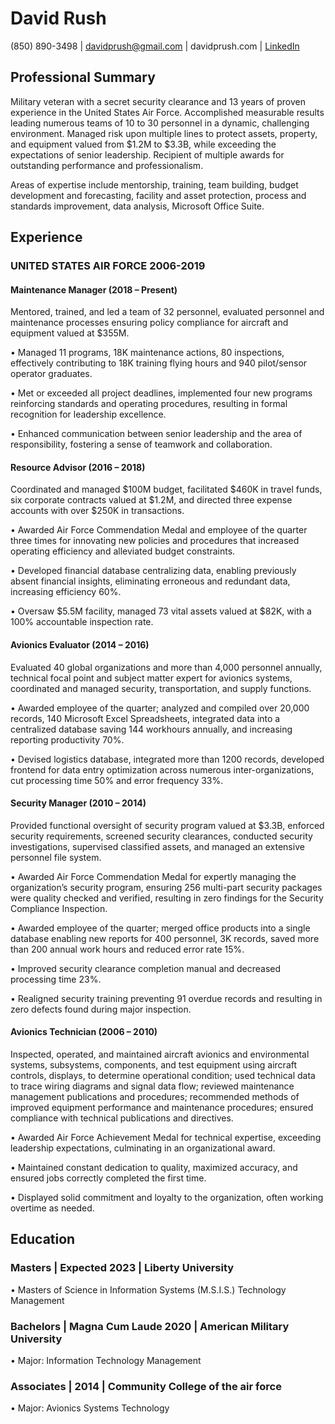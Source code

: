 # David Rush
(850) 890-3498 | davidprush@gmail.com | davidprush.com | [LinkedIn](https://www.linkedin.com/in/davidprush/)
## Professional Summary
Military veteran with a secret security clearance and 13 years of proven experience in the United States Air Force. Accomplished measurable results leading numerous teams of 10 to 30 personnel in a dynamic, challenging environment. Managed risk upon multiple lines to protect assets, property, and equipment valued from $1.2M to $3.3B, while exceeding the expectations of senior leadership. Recipient of multiple awards for outstanding performance and professionalism. 

Areas of expertise include mentorship, training, team building, budget development and forecasting, facility and asset protection, process and standards improvement, data analysis, Microsoft Office Suite.
## Experience
### UNITED STATES AIR FORCE 	2006-2019
#### Maintenance Manager (2018 – Present)
Mentored, trained, and led a team of 32 personnel, evaluated personnel and maintenance processes ensuring policy compliance for aircraft and equipment valued at $355M.

•	Managed 11 programs, 18K maintenance actions, 80 inspections, effectively contributing to 18K training flying hours and 940 pilot/sensor operator graduates.

•	Met or exceeded all project deadlines, implemented four new programs reinforcing standards and operating procedures, resulting in formal recognition for leadership excellence.

•	Enhanced communication between senior leadership and the area of responsibility, fostering a sense of teamwork and collaboration.

#### Resource Advisor (2016 – 2018)
Coordinated and managed $100M budget, facilitated $460K in travel funds, six corporate contracts valued at $1.2M, and directed three expense accounts with over $250K in transactions.

•	Awarded Air Force Commendation Medal and employee of the quarter three times for innovating new policies and procedures that increased operating efficiency and alleviated budget constraints.

•	Developed financial database centralizing data, enabling previously absent financial insights, eliminating erroneous and redundant data, increasing efficiency 60%.

•	Oversaw $5.5M facility, managed 73 vital assets valued at $82K, with a 100% accountable inspection rate.

#### Avionics Evaluator (2014 – 2016)
Evaluated 40 global organizations and more than 4,000 personnel annually, technical focal point and subject matter expert for avionics systems, coordinated and managed security, transportation, and supply functions.

•	Awarded employee of the quarter; analyzed and compiled over 20,000 records, 140 Microsoft Excel Spreadsheets, integrated data into a centralized database saving 144 workhours annually, and increasing reporting productivity 70%.

•	Devised logistics database, integrated more than 1200 records, developed frontend for data entry optimization across numerous inter-organizations, cut processing time 50% and error frequency 33%.

#### Security Manager (2010 – 2014)
Provided functional oversight of security program valued at $3.3B, enforced security requirements, screened security clearances, conducted security investigations, supervised classified assets, and managed an extensive personnel file system.

•	Awarded Air Force Commendation Medal for expertly managing the organization’s security program, ensuring 256 multi-part security packages were quality checked and verified, resulting in zero findings for the Security Compliance Inspection. 

•	Awarded employee of the quarter; merged office products into a single database enabling new reports for 400 personnel, 3K records, saved more than 200 annual work hours and reduced error rate 15%.

•	Improved security clearance completion manual and decreased processing time 23%.

•	Realigned security training preventing 91 overdue records and resulting in zero defects found during major inspection.

#### Avionics Technician (2006 – 2010)
Inspected, operated, and maintained aircraft avionics and environmental systems, subsystems, components, and test equipment using aircraft controls, displays, to determine operational condition; used technical data to trace wiring diagrams and signal data flow; reviewed maintenance management publications and procedures; recommended methods of improved equipment performance and maintenance procedures; ensured compliance with technical publications and directives.

•	Awarded Air Force Achievement Medal for technical expertise, exceeding leadership expectations, culminating in an organizational award.

•	Maintained constant dedication to quality, maximized accuracy, and ensured jobs correctly completed the first time.

•	Displayed solid commitment and loyalty to the organization, often working overtime as needed.

## Education
### Masters | Expected 2023 | Liberty University

•	Masters of Science in Information Systems (M.S.I.S.) Technology Management

### Bachelors | Magna Cum Laude 2020 | American Military University

•	Major: Information Technology Management

### Associates | 2014 | Community College of the air force

•	Major: Avionics Systems Technology
